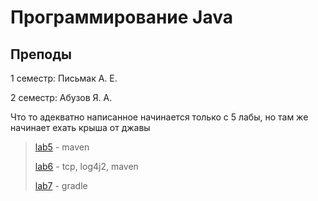 # Программирование Java

## Преподы

1 семестр: Письмак А. Е.

2 семестр: Абузов Я. А.

Что то адекватно написанное начинается только с 5 лабы, но там же начинает ехать крыша от джавы

> [lab5](https://github.com/awesoma31/ITMO_Labs/tree/main/PROG/lab5) - maven
>
> [lab6](https://github.com/awesoma31/ITMO_Labs/tree/main/PROG/lab6) - tcp, log4j2, maven
>
> [lab7](https://github.com/awesoma31/ITMO_Labs/tree/main/PROG/lab7) - gradle
